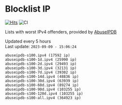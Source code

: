 # Blocklist IP

[![Hits](https://hits.seeyoufarm.com/api/count/incr/badge.svg?url=https%3A%2F%2Fgithub.com%2Fborestad%2Fblocklist-ip%2F&count_bg=%2379C83D&title_bg=%23555555&icon=&icon_color=%23E7E7E7&title=hits&edge_flat=false)](https://hits.seeyoufarm.com)  ![CI](https://img.shields.io/github/workflow/status/borestad/blocklist-ip/CI?style=flat-square)

Lists with worst IPv4 offenders, provided by [AbuseIPDB](https://www.abuseipdb.com/)

<!-- FOOTER-PLACEHOLDER -->
Updated every 5 hours<br>
Last update: `2023-09-09 - 15:06:24`
```
abuseipdb-s100.ipv4 (17592 ip)
abuseipdb-s100-1d.ipv4 (25990 ip)
abuseipdb-s100-2d.ipv4 (29493 ip)
abuseipdb-s100-3d.ipv4 (32131 ip)
abuseipdb-s100-7d.ipv4 (39302 ip)
abuseipdb-s100-14d.ipv4 (48836 ip)
abuseipdb-s100-30d.ipv4 (63939 ip)
abuseipdb-s100-60d.ipv4 (89274 ip)
abuseipdb-s100-90d.ipv4 (103255 ip)
abuseipdb-s100-120d.ipv4 (103255 ip)
abuseipdb-s100-all.ipv4 (364923 ip)
```
